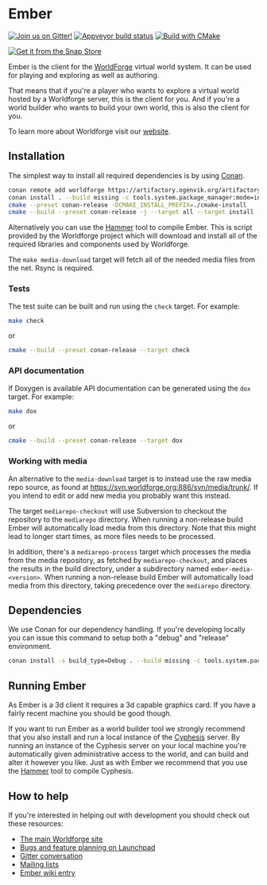 # Ember

[![Join us on Gitter!](https://badges.gitter.im/Worldforge.svg)](https://gitter.im/Worldforge/Lobby)
[![Appveyor build status](https://ci.appveyor.com/api/projects/status/github/worldforge/ember?branch=master&svg=true)](https://ci.appveyor.com/project/erikogenvik/ember)
[![Build with CMake](https://github.com/worldforge/ember/actions/workflows/cmake.yml/badge.svg)](https://github.com/worldforge/ember/actions/workflows/cmake.yml)

[![Get it from the Snap Store](https://snapcraft.io/static/images/badges/en/snap-store-black.svg)](https://snapcraft.io/ember)

Ember is the client for the [WorldForge](http://worldforge.org/ "The main Worldforge site") virtual world system.
It can be used for playing and exploring as well as authoring.

That means that if you're a player who wants to explore a virtual world hosted by a Worldforge server, this is the
client for you.
And if you're a world builder who wants to build your own world, this is also the client for you.

To learn more about Worldforge visit our [website](http://worldforge.org/ "The main Worldforge site").

## Installation

The simplest way to install all required dependencies is by using [Conan](https://www.conan.io).

```bash
conan remote add worldforge https://artifactory.ogenvik.org/artifactory/api/conan/conan
conan install . --build missing -c tools.system.package_manager:mode=install -c tools.system.package_manager:sudo=True
cmake --preset conan-release -DCMAKE_INSTALL_PREFIX=./cmake-install
cmake --build --preset conan-release -j --target all --target install --target media-download
```

Alternatively you can use the [Hammer](http://wiki.worldforge.org/wiki/Hammer_Script "The Hammer script") tool to
compile Ember.
This is script provided by the Worldforge project which will download and install all of the required libraries and
components used by Worldforge.

The ```make media-download``` target will fetch all of the needed media files from the net. Rsync is required.

### Tests

The test suite can be built and run using the ```check``` target. For example:

```bash
make check
```

or

```bash
cmake --build --preset conan-release --target check
```

### API documentation

If Doxygen is available API documentation can be generated using the ```dox``` target. For example:

```bash
make dox
```

or

```bash
cmake --build --preset conan-release --target dox
```

### Working with media

An alternative to the ```media-download``` target is to instead use the raw media repo source, as found at
https://svn.worldforge.org:886/svn/media/trunk/. If you intend to edit or add new media you probably want this instead.

The target ```mediarepo-checkout``` will use Subversion to checkout the repository to the ```mediarepo``` directory.
When running a non-release build Ember will automatically load media from this directory.
Note that this might lead to longer start times, as more files needs to be processed.

In addition, there's a ```mediarepo-process``` target which processes the media from the media repository, as fetched
by ```mediarepo-checkout```, and places the results in the build directory, under a subdirectory named
```ember-media-<version>```.
When running a non-release build Ember will automatically load media from this directory, taking precedence over the
```mediarepo``` directory.

## Dependencies

We use Conan for our dependency handling. If you're developing locally you can issue this command to setup both a "debug" and "release" environment.
```bash
conan install -s build_type=Debug . --build missing -c tools.system.package_manager:mode=install -c tools.system.package_manager:sudo=True --update  && conan install . --build missing -c tools.system.package_manager:mode=install -c tools.system.package_manager:sudo=True --update
```

## Running Ember

As Ember is a 3d client it requires a 3d capable graphics card. If you have a fairly recent machine you should be good
though.

If you want to run Ember as a world builder tool we strongly recommend that you also install and run a local instance of
the [Cyphesis](https://github.com/worldforge/cyphesis "Cyphesis server") server.
By running an instance of the Cyphesis server on your local machine you're automatically given administrative access to
the world, and can build and alter it however you like.
Just as with Ember we recommend that you use the
[Hammer](http://wiki.worldforge.org/wiki/Hammer_Script "The Hammer script") tool to compile Cyphesis.

## How to help

If you're interested in helping out with development you should check out these resources:

* [The main Worldforge site](http://worldforge.org/ "The main Worldforge site")
* [Bugs and feature planning on Launchpad](https://launchpad.net/ember "Ember Launchpad entry")
* [Gitter conversation](https://gitter.im/Worldforge/Lobby "Gitter conversation")
* [Mailing lists](http://mail.worldforge.org/lists/listinfo/ "Mailing lists")
* [Ember wiki entry](http://wiki.worldforge.org/wiki/Ember "Ember wiki entry")
